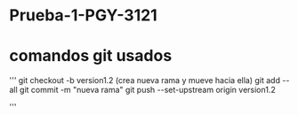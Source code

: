 # Prueba-1-PGY-3121

# comandos git usados
'''
git checkout -b version1.2  (crea nueva rama y mueve hacia ella)
git add --all
git commit -m "nueva rama"
git push --set-upstream origin version1.2

'''